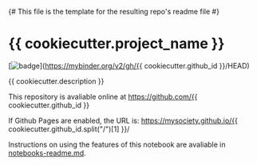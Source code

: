 {# This file is the template for the resulting repo's readme file #}
# {{ cookiecutter.project_name }}

[![badge](https://mybinder.org/badge.svg)](https://mybinder.org/v2/gh/{{ cookiecutter.github_id }}/HEAD)

{{ cookiecutter.description }}

This repository is avaliable online at https://github.com/{{ cookiecutter.github_id }}

If Github Pages are enabled, the URL is: https://mysociety.github.io/{{ cookiecutter.github_id.split("/")[1] }}/

Instructions on using the features of this notebook are avaliable in [notebooks-readme.md](notebooks-readme.md).
